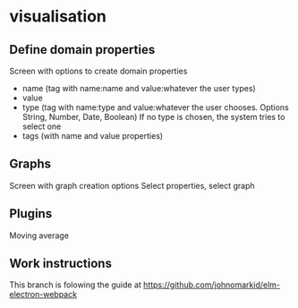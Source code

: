 # visualisation

## Define domain properties
Screen with options to create domain properties
- name (tag with name:name and value:whatever the user types)
- value
- type (tag with name:type and value:whatever the user chooses. Options String, Number, Date, Boolean) If no type is chosen, the system tries to select one
- tags (with name and value properties)

## Graphs
Screen with graph creation options
Select properties, select graph

## Plugins
Moving average

## Work instructions
This branch is folowing the guide at
https://github.com/johnomarkid/elm-electron-webpack
